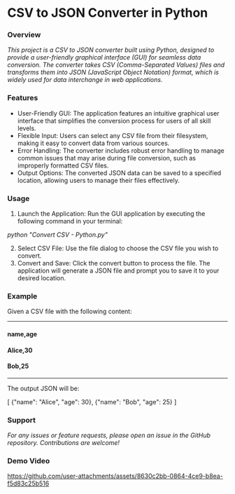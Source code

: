 # CSV to JSON Converter in Python
### Overview
*This project is a CSV to JSON converter built using Python, designed to provide a user-friendly graphical interface (GUI) for seamless data conversion. The converter takes CSV (Comma-Separated Values) files and transforms them into JSON (JavaScript Object Notation) format, which is widely used for data interchange in web applications.*

### Features
* User-Friendly GUI: The application features an intuitive graphical user interface that simplifies the conversion process for users of all skill levels.
* Flexible Input: Users can select any CSV file from their filesystem, making it easy to convert data from various sources.
* Error Handling: The converter includes robust error handling to manage common issues that may arise during file conversion, such as improperly formatted CSV files.
* Output Options: The converted JSON data can be saved to a specified location, allowing users to manage their files effectively.

### Usage
1. Launch the Application: Run the GUI application by executing the following command in your terminal:

*python "Convert CSV - Python.py"*

2. Select CSV File: Use the file dialog to choose the CSV file you wish to convert.
3. Convert and Save: Click the convert button to process the file. The application will generate a JSON file and prompt you to save it to your desired location.

### Example
Given a CSV file with the following content:
_____________________________________
#### name,age
#### Alice,30
#### Bob,25
___________________________________

The output JSON will be:

[  {"name": "Alice", "age": 30},
    {"name": "Bob", "age": 25}
]

### Support
*For any issues or feature requests, please open an issue in the GitHub repository. Contributions are welcome!*

### Demo Video

https://github.com/user-attachments/assets/8630c2bb-0864-4ce9-b8ea-f5d83c25b516
